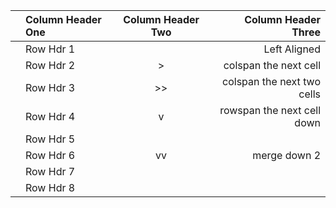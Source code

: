 
|            | Column Header One | Column Header Two | Column Header Three |
|-----------:|:------------------|:-----------------:|--------------------:|
||Row Hdr 1   ||Left Aligned||Centre Aligned||Right Aligned||
||Row Hdr 2   |>|colspan the next cell                  ||Row 2, Col 3         || 
||Row Hdr 3   |>>|colspan the next two cells                                   || 
||Row Hdr 4   |v|rowspan the next cell down||           || Column 3            || 
||Row Hdr 5   ||                   || Column 2          || Column 3            ||
||Row Hdr 6   |vv|merge down 2     |>| Merge right                             ||
||Row Hdr 7   ||                   || Column 2         :||: Column 3           || 
||Row Hdr 8   ||                   || Column 2         :||: Column 3           ||


